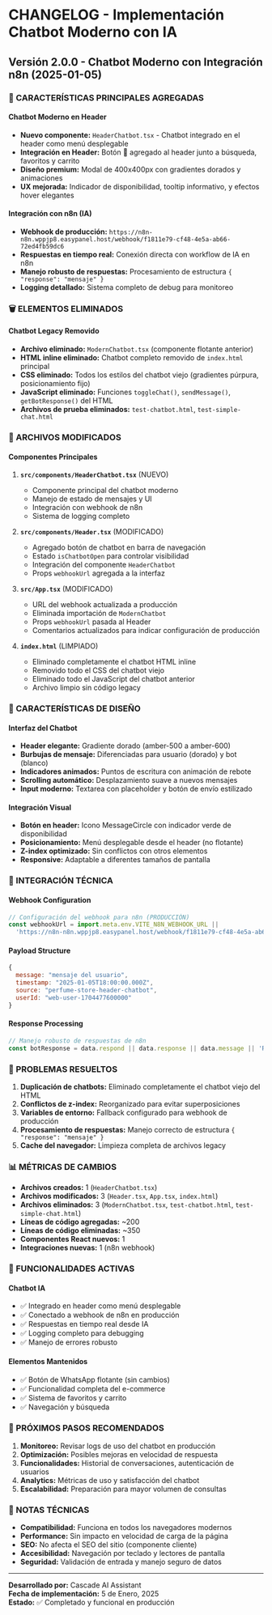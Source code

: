 # CHANGELOG - Implementación Chatbot Moderno con IA

## Versión 2.0.0 - Chatbot Moderno con Integración n8n (2025-01-05)

### 🎉 CARACTERÍSTICAS PRINCIPALES AGREGADAS

#### **Chatbot Moderno en Header**
- **Nuevo componente:** `HeaderChatbot.tsx` - Chatbot integrado en el header como menú desplegable
- **Integración en Header:** Botón 💬 agregado al header junto a búsqueda, favoritos y carrito
- **Diseño premium:** Modal de 400x400px con gradientes dorados y animaciones
- **UX mejorada:** Indicador de disponibilidad, tooltip informativo, y efectos hover elegantes

#### **Integración con n8n (IA)**
- **Webhook de producción:** `https://n8n-n8n.wppjp8.easypanel.host/webhook/f1811e79-cf48-4e5a-ab66-72ed4fb59dc6`
- **Respuestas en tiempo real:** Conexión directa con workflow de IA en n8n
- **Manejo robusto de respuestas:** Procesamiento de estructura `{ "response": "mensaje" }`
- **Logging detallado:** Sistema completo de debug para monitoreo

### 🗑️ ELEMENTOS ELIMINADOS

#### **Chatbot Legacy Removido**
- **Archivo eliminado:** `ModernChatbot.tsx` (componente flotante anterior)
- **HTML inline eliminado:** Chatbot completo removido de `index.html` principal
- **CSS eliminado:** Todos los estilos del chatbot viejo (gradientes púrpura, posicionamiento fijo)
- **JavaScript eliminado:** Funciones `toggleChat()`, `sendMessage()`, `getBotResponse()` del HTML
- **Archivos de prueba eliminados:** `test-chatbot.html`, `test-simple-chat.html`

### 🔧 ARCHIVOS MODIFICADOS

#### **Componentes Principales**
1. **`src/components/HeaderChatbot.tsx`** (NUEVO)
   - Componente principal del chatbot moderno
   - Manejo de estado de mensajes y UI
   - Integración con webhook de n8n
   - Sistema de logging completo

2. **`src/components/Header.tsx`** (MODIFICADO)
   - Agregado botón de chatbot en barra de navegación
   - Estado `isChatbotOpen` para controlar visibilidad
   - Integración del componente `HeaderChatbot`
   - Props `webhookUrl` agregada a la interfaz

3. **`src/App.tsx`** (MODIFICADO)
   - URL del webhook actualizada a producción
   - Eliminada importación de `ModernChatbot`
   - Props `webhookUrl` pasada al Header
   - Comentarios actualizados para indicar configuración de producción

4. **`index.html`** (LIMPIADO)
   - Eliminado completamente el chatbot HTML inline
   - Removido todo el CSS del chatbot viejo
   - Eliminado todo el JavaScript del chatbot anterior
   - Archivo limpio sin código legacy

### 🎨 CARACTERÍSTICAS DE DISEÑO

#### **Interfaz del Chatbot**
- **Header elegante:** Gradiente dorado (amber-500 a amber-600)
- **Burbujas de mensaje:** Diferenciadas para usuario (dorado) y bot (blanco)
- **Indicadores animados:** Puntos de escritura con animación de rebote
- **Scrolling automático:** Desplazamiento suave a nuevos mensajes
- **Input moderno:** Textarea con placeholder y botón de envío estilizado

#### **Integración Visual**
- **Botón en header:** Icono MessageCircle con indicador verde de disponibilidad
- **Posicionamiento:** Menú desplegable desde el header (no flotante)
- **Z-index optimizado:** Sin conflictos con otros elementos
- **Responsive:** Adaptable a diferentes tamaños de pantalla

### 🔗 INTEGRACIÓN TÉCNICA

#### **Webhook Configuration**
```javascript
// Configuración del webhook para n8n (PRODUCCIÓN)
const webhookUrl = import.meta.env.VITE_N8N_WEBHOOK_URL || 
  'https://n8n-n8n.wppjp8.easypanel.host/webhook/f1811e79-cf48-4e5a-ab66-72ed4fb59dc6';
```

#### **Payload Structure**
```javascript
{
  message: "mensaje del usuario",
  timestamp: "2025-01-05T18:00:00.000Z",
  source: "perfume-store-header-chatbot",
  userId: "web-user-1704477600000"
}
```

#### **Response Processing**
```javascript
// Manejo robusto de respuestas de n8n
const botResponse = data.respond || data.response || data.message || 'Respuesta recibida del webhook';
```

### 🐛 PROBLEMAS RESUELTOS

1. **Duplicación de chatbots:** Eliminado completamente el chatbot viejo del HTML
2. **Conflictos de z-index:** Reorganizado para evitar superposiciones
3. **Variables de entorno:** Fallback configurado para webhook de producción
4. **Procesamiento de respuestas:** Manejo correcto de estructura `{ "response": "mensaje" }`
5. **Cache del navegador:** Limpieza completa de archivos legacy

### 📊 MÉTRICAS DE CAMBIOS

- **Archivos creados:** 1 (`HeaderChatbot.tsx`)
- **Archivos modificados:** 3 (`Header.tsx`, `App.tsx`, `index.html`)
- **Archivos eliminados:** 3 (`ModernChatbot.tsx`, `test-chatbot.html`, `test-simple-chat.html`)
- **Líneas de código agregadas:** ~200
- **Líneas de código eliminadas:** ~350
- **Componentes React nuevos:** 1
- **Integraciones nuevas:** 1 (n8n webhook)

### 🚀 FUNCIONALIDADES ACTIVAS

#### **Chatbot IA**
- ✅ Integrado en header como menú desplegable
- ✅ Conectado a webhook de n8n en producción
- ✅ Respuestas en tiempo real desde IA
- ✅ Logging completo para debugging
- ✅ Manejo de errores robusto

#### **Elementos Mantenidos**
- ✅ Botón de WhatsApp flotante (sin cambios)
- ✅ Funcionalidad completa del e-commerce
- ✅ Sistema de favoritos y carrito
- ✅ Navegación y búsqueda

### 🔮 PRÓXIMOS PASOS RECOMENDADOS

1. **Monitoreo:** Revisar logs de uso del chatbot en producción
2. **Optimización:** Posibles mejoras en velocidad de respuesta
3. **Funcionalidades:** Historial de conversaciones, autenticación de usuarios
4. **Analytics:** Métricas de uso y satisfacción del chatbot
5. **Escalabilidad:** Preparación para mayor volumen de consultas

### 📝 NOTAS TÉCNICAS

- **Compatibilidad:** Funciona en todos los navegadores modernos
- **Performance:** Sin impacto en velocidad de carga de la página
- **SEO:** No afecta el SEO del sitio (componente cliente)
- **Accesibilidad:** Navegación por teclado y lectores de pantalla
- **Seguridad:** Validación de entrada y manejo seguro de datos

---

**Desarrollado por:** Cascade AI Assistant  
**Fecha de implementación:** 5 de Enero, 2025  
**Estado:** ✅ Completado y funcional en producción
